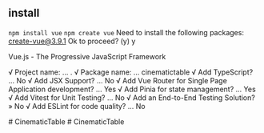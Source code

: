 ## install
`npm install vue`
`npm create vue`
Need to install the following packages:
create-vue@3.9.1
Ok to proceed? (y) y

Vue.js - The Progressive JavaScript Framework

√ Project name: ...   .
√ Package name: ... cinematictable
√ Add TypeScript? ... No 
√ Add JSX Support? ... No 
√ Add Vue Router for Single Page Application development? ... Yes
√ Add Pinia for state management? ... Yes
√ Add Vitest for Unit Testing? ... No
√ Add an End-to-End Testing Solution? » No
√ Add ESLint for code quality? ... No

#   C i n e m a t i c T a b l e  
 #   C i n e m a t i c T a b l e  
 